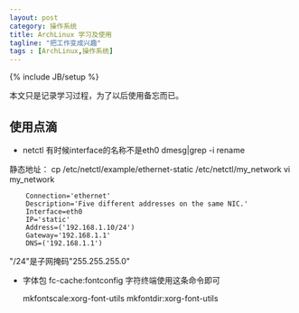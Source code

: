 ```yaml
---
layout: post
category: 操作系统
title: ArchLinux 学习及使用
tagline: "把工作变成兴趣"
tags : [ArchLinux,操作系统]
---
```

{% include JB/setup %}

本文只是记录学习过程，为了以后使用备忘而已。

使用点滴
--------

* netctl
    有时候interface的名称不是eth0
    dmesg|grep -i rename

静态地址：
cp /etc/netctl/example/ethernet-static /etc/netctl/my_network
vi my_network

        Connection='ethernet'
        Description='Five different addresses on the same NIC.'
        Interface=eth0
        IP='static'
        Address=('192.168.1.10/24')
        Gateway='192.168.1.1'
        DNS=('192.168.1.1')
"/24"是子网掩码"255.255.255.0"

* 字体包
    fc-cache:fontconfig 字符终端使用这条命令即可

    mkfontscale:xorg-font-utils
    mkfontdir:xorg-font-utils

